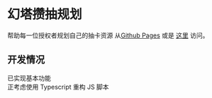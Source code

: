 # 幻塔攒抽规划

帮助每一位授权者规划自己的抽卡资源
从[Github Pages](https://fenrirchen.github.io/) 或是 [这里](http://fenrirchen.com/) 访问。

## 开发情况

已实现基本功能  
正考虑使用 Typescript 重构 JS 脚本
